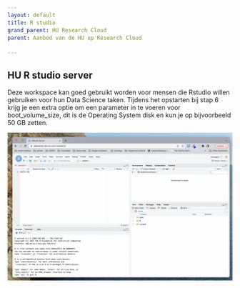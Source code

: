 ```yaml
---
layout: default
title: R studio
grand_parent: HU Research Cloud
parent: Aanbod van de HU op Research Cloud

---
```


## HU R studio server

Deze workspace kan goed gebruikt worden voor mensen die Rstudio willen gebruiken voor hun Data Science taken. Tijdens het opstarten bij stap 6 krijg je een extra optie om een parameter in te voeren voor boot_volume_size, dit is de Operating System disk en kun je op bijvoorbeeld 50 GB zetten.

![](/assets/rstudio.png)